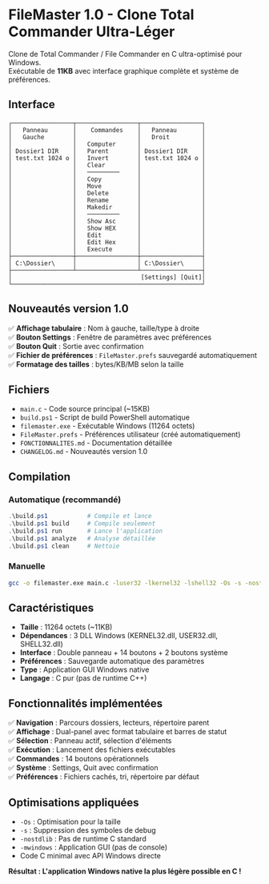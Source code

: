 # FileMaster 1.0 - Clone Total Commander Ultra-Léger

Clone de Total Commander / File Commander en C ultra-optimisé pour Windows.  
Exécutable de **11KB** avec interface graphique complète et système de préférences.

## Interface

```
┌─────────────────┬─────────────────┬─────────────────┐
│   Panneau       │    Commandes    │   Panneau       │
│   Gauche        │                 │   Droit         │
│                 │   Computer      │                 │
│ Dossier1 DIR    │   Parent        │ Dossier1 DIR    │
│ test.txt 1024 o │   Invert        │ test.txt 1024 o │
│                 │   Clear         │                 │
│                 │   ─────────     │                 │
│                 │   Copy          │                 │
│                 │   Move          │                 │
│                 │   Delete        │                 │
│                 │   Rename        │                 │
│                 │   Makedir       │                 │
│                 │   ─────────     │                 │
│                 │   Show Asc      │                 │
│                 │   Show HEX      │                 │
│                 │   Edit          │                 │
│                 │   Edit Hex      │                 │
│                 │   Execute       │                 │
├─────────────────┼─────────────────┼─────────────────┤
│ C:\Dossier\     │                 │ C:\Dossier\     │
├─────────────────┴─────────────────┴─────────────────┤
│                                    [Settings] [Quit]│
└─────────────────────────────────────────────────────┘
```

## Nouveautés version 1.0

✅ **Affichage tabulaire** : Nom à gauche, taille/type à droite  
✅ **Bouton Settings** : Fenêtre de paramètres avec préférences  
✅ **Bouton Quit** : Sortie avec confirmation  
✅ **Fichier de préférences** : `FileMaster.prefs` sauvegardé automatiquement  
✅ **Formatage des tailles** : bytes/KB/MB selon la taille  

## Fichiers

- `main.c` - Code source principal (~15KB)
- `build.ps1` - Script de build PowerShell automatique
- `filemaster.exe` - Exécutable Windows (11264 octets)
- `FileMaster.prefs` - Préférences utilisateur (créé automatiquement)
- `FONCTIONNALITES.md` - Documentation détaillée
- `CHANGELOG.md` - Nouveautés version 1.0

## Compilation

### Automatique (recommandé)
```powershell
.\build.ps1           # Compile et lance
.\build.ps1 build     # Compile seulement
.\build.ps1 run       # Lance l'application
.\build.ps1 analyze   # Analyse détaillée
.\build.ps1 clean     # Nettoie
```

### Manuelle
```bash
gcc -o filemaster.exe main.c -luser32 -lkernel32 -lshell32 -Os -s -nostdlib -mwindows
```

## Caractéristiques

- **Taille** : 11264 octets (~11KB)
- **Dépendances** : 3 DLL Windows (KERNEL32.dll, USER32.dll, SHELL32.dll)
- **Interface** : Double panneau + 14 boutons + 2 boutons système
- **Préférences** : Sauvegarde automatique des paramètres
- **Type** : Application GUI Windows native
- **Langage** : C pur (pas de runtime C++)

## Fonctionnalités implémentées

✅ **Navigation** : Parcours dossiers, lecteurs, répertoire parent  
✅ **Affichage** : Dual-panel avec format tabulaire et barres de statut  
✅ **Sélection** : Panneau actif, sélection d'éléments  
✅ **Exécution** : Lancement des fichiers exécutables  
✅ **Commandes** : 14 boutons opérationnels  
✅ **Système** : Settings, Quit avec confirmation  
✅ **Préférences** : Fichiers cachés, tri, répertoire par défaut  

## Optimisations appliquées

- `-Os` : Optimisation pour la taille
- `-s` : Suppression des symboles de debug
- `-nostdlib` : Pas de runtime C standard
- `-mwindows` : Application GUI (pas de console)
- Code C minimal avec API Windows directe

**Résultat : L'application Windows native la plus légère possible en C !**
